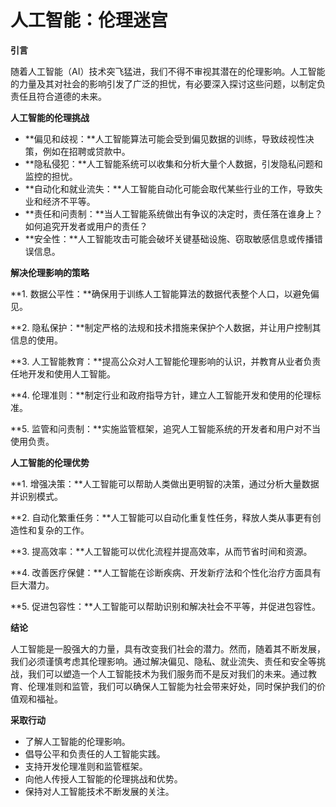 # 人工智能：伦理迷宫

**引言**

随着人工智能（AI）技术突飞猛进，我们不得不审视其潜在的伦理影响。人工智能的力量及其对社会的影响引发了广泛的担忧，有必要深入探讨这些问题，以制定负责任且符合道德的未来。

**人工智能的伦理挑战**

* **偏见和歧视：**人工智能算法可能会受到偏见数据的训练，导致歧视性决策，例如在招聘或贷款中。
* **隐私侵犯：**人工智能系统可以收集和分析大量个人数据，引发隐私问题和监控的担忧。
* **自动化和就业流失：**人工智能自动化可能会取代某些行业的工作，导致失业和经济不平等。
* **责任和问责制：**当人工智能系统做出有争议的决定时，责任落在谁身上？如何追究开发者或用户的责任？
* **安全性：**人工智能攻击可能会破坏关键基础设施、窃取敏感信息或传播错误信息。

**解决伦理影响的策略**

**1. 数据公平性：**确保用于训练人工智能算法的数据代表整个人口，以避免偏见。

**2. 隐私保护：**制定严格的法规和技术措施来保护个人数据，并让用户控制其信息的使用。

**3. 人工智能教育：**提高公众对人工智能伦理影响的认识，并教育从业者负责任地开发和使用人工智能。

**4. 伦理准则：**制定行业和政府指导方针，建立人工智能开发和使用的伦理标准。

**5. 监管和问责制：**实施监管框架，追究人工智能系统的开发者和用户对不当使用负责。

**人工智能的伦理优势**

**1. 增强决策：**人工智能可以帮助人类做出更明智的决策，通过分析大量数据并识别模式。

**2. 自动化繁重任务：**人工智能可以自动化重复性任务，释放人类从事更有创造性和复杂的工作。

**3. 提高效率：**人工智能可以优化流程并提高效率，从而节省时间和资源。

**4. 改善医疗保健：**人工智能在诊断疾病、开发新疗法和个性化治疗方面具有巨大潜力。

**5. 促进包容性：**人工智能可以帮助识别和解决社会不平等，并促进包容性。

**结论**

人工智能是一股强大的力量，具有改变我们社会的潜力。然而，随着其不断发展，我们必须谨慎考虑其伦理影响。通过解决偏见、隐私、就业流失、责任和安全等挑战，我们可以塑造一个人工智能技术为我们服务而不是反对我们的未来。通过教育、伦理准则和监管，我们可以确保人工智能为社会带来好处，同时保护我们的价值观和福祉。

**采取行动**

* 了解人工智能的伦理影响。
* 倡导公平和负责任的人工智能实践。
* 支持开发伦理准则和监管框架。
* 向他人传授人工智能的伦理挑战和优势。
* 保持对人工智能技术不断发展的关注。

